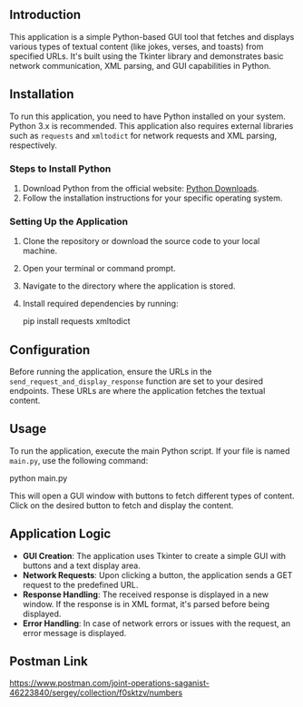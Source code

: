 ## Introduction

This application is a simple Python-based GUI tool that fetches and displays various types of textual content (like jokes, verses, and toasts) from specified URLs. It's built using the Tkinter library and demonstrates basic network communication, XML parsing, and GUI capabilities in Python.

## Installation

To run this application, you need to have Python installed on your system. Python 3.x is recommended. This application also requires external libraries such as `requests` and `xmltodict` for network requests and XML parsing, respectively.

### Steps to Install Python

1. Download Python from the official website: [Python Downloads](https://www.python.org/downloads/).
2. Follow the installation instructions for your specific operating system.

### Setting Up the Application

1. Clone the repository or download the source code to your local machine.
2. Open your terminal or command prompt.
3. Navigate to the directory where the application is stored.
4. Install required dependencies by running:

   pip install requests xmltodict

## Configuration

Before running the application, ensure the URLs in the `send_request_and_display_response` function are set to your desired endpoints. These URLs are where the application fetches the textual content.

## Usage

To run the application, execute the main Python script. If your file is named `main.py`, use the following command:

python main.py

This will open a GUI window with buttons to fetch different types of content. Click on the desired button to fetch and display the content.

## Application Logic

- **GUI Creation**: The application uses Tkinter to create a simple GUI with buttons and a text display area.
- **Network Requests**: Upon clicking a button, the application sends a GET request to the predefined URL.
- **Response Handling**: The received response is displayed in a new window. If the response is in XML format, it's parsed before being displayed.
- **Error Handling**: In case of network errors or issues with the request, an error message is displayed.

## Postman Link

https://www.postman.com/joint-operations-saganist-46223840/sergey/collection/f0sktzv/numbers
